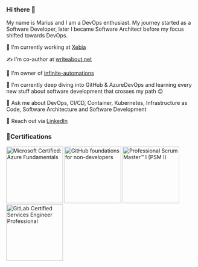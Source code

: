 ### Hi there 👋

My name is Marius and I am a DevOps enthusiast. My journey started as a Software Developer, later I became Software Architect before my focus shifted towards DevOps.

🏢 I'm currently working at [Xebia](https://xebia.com/about-us/)

✍️ I'm co-author at [writeabout.net](https://writeabout.net/)

🤖 I'm owner of [infinite-automations](https://github.com/infinite-automations)

🌱 I'm currently deep diving into GitHub & AzureDevOps and learning every new stuff about software development that crosses my path 😉

💬 Ask me about DevOps, CI/CD, Container, Kubernetes, Infrastructure as Code, Software Architecture and Software Development

🔗 Reach out via [LinkedIn](https://www.linkedin.com/in/marius-boden/)

### 🏅Certifications

<a href="https://learn.microsoft.com/api/credentials/share/de-de/MariusBoden/8AE233D5E25E6BD5?sharingId=DB90E415332493EB"><img src="https://learn.microsoft.com/media/learn/certification/badges/microsoft-certified-fundamentals-badge.svg?branch=main" title="Microsoft Certified: Azure Fundamentals" width="150" height="150"></a>
<a href="https://www.credly.com/badges/a0de8408-c514-4298-8b90-9f302d774707/public_url"><img src="https://images.credly.com/size/150x150/images/024d0122-724d-4c5a-bd83-cfe3c4b7a073/image.png" title="GitHub foundations for non-developers" width="150" height="150"></a>
<a href="https://www.credly.com/badges/231e16db-e3e9-4488-a126-0eb79d50458e/public_url"><img src="https://images.credly.com/size/150x150/images/a2790314-008a-4c3d-9553-f5e84eb359ba/image.png" title="Professional Scrum Master™ I (PSM I)" width="150" height="150"></a>
<a href="https://www.credly.com/badges/5c57e89f-57b8-4d8a-bb6b-7679dabd3270/public_url"><img src="https://images.credly.com/size/150x150/images/48dfb257-69eb-46e2-97e7-92886eb97497/image.png" title="GitLab Certified Services Engineer Professional" width="150" height="150"></a>

<!--
**m4s-b3n/m4s-b3n** is a ✨ _special_ ✨ repository because its `README.md` (this file) appears on your GitHub profile.

Here are some ideas to get you started:

- 🔭 I’m currently working on ...
- 🌱 I’m currently learning ...
- 👯 I’m looking to collaborate on ...
- 🤔 I’m looking for help with ...
- 💬 Ask me about ...
- 📫 How to reach me: ...
- 😄 Pronouns: ...
- ⚡ Fun fact: ...
-->
